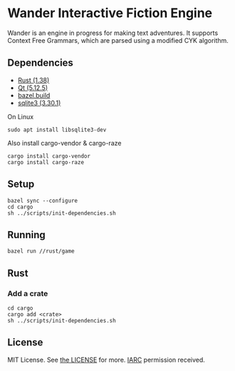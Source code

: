 # Wander Interactive Fiction Engine

Wander is an engine in progress for making text adventures. It supports Context Free Grammars, which are parsed using a modified CYK algorithm.

## Dependencies

- [Rust (1.38)](https://www.rust-lang.org/tools/install)
- [Qt (5.12.5)](https://www.qt.io/)
- [bazel.build](https://bazel.build)
- [sqlite3 (3.30.1)](https://www.sqlite.org/index.html)

On Linux

	sudo apt install libsqlite3-dev

Also install cargo-vendor & cargo-raze

    cargo install cargo-vendor
    cargo install cargo-raze

## Setup

	bazel sync --configure
    cd cargo
	sh ../scripts/init-dependencies.sh
	
## Running

    bazel run //rust/game

## Rust

### Add a crate

	cd cargo
    cargo add <crate>
	sh ../scripts/init-dependencies.sh

## License

MIT License. See [the LICENSE](./LICENSE) for more. [IARC](https://opensource.google.com/docs/iarc/) permission received.
